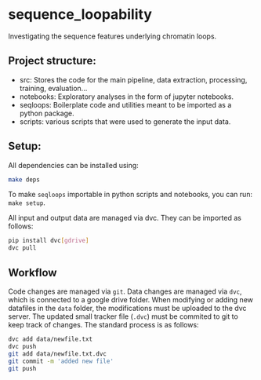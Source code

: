 # sequence_loopability
Investigating the sequence features underlying chromatin loops.

## Project structure:

* src: Stores the code for the main pipeline, data extraction, processing, training, evaluation...
* notebooks: Exploratory analyses in the form of jupyter notebooks.
* seqloops: Boilerplate code and utilities meant to be imported as a python package.
* scripts: various scripts that were used to generate the input data.


## Setup:

All dependencies can be installed using:
```bash
make deps
```

To make `seqloops` importable in python scripts and notebooks, you can run: `make setup`.

All input and output data are managed via dvc. They can be imported as follows:
```bash
pip install dvc[gdrive]
dvc pull
```

## Workflow

Code changes are managed via `git`. Data changes are managed via `dvc`, which is connected to a google drive folder.
When modifying or adding new datafiles in the `data` folder, the modifications must be uploaded to the dvc server.
The updated small tracker file (`.dvc`) must be commited to git to keep track of changes.
The standard process is as follows:
```bash
dvc add data/newfile.txt
dvc push
git add data/newfile.txt.dvc
git commit -m 'added new file'
git push
```
